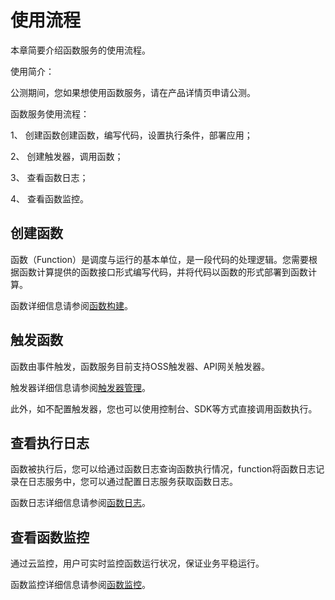 # 使用流程

本章简要介绍函数服务的使用流程。

使用简介：

公测期间，您如果想使用函数服务，请在产品详情页申请公测。

函数服务使用流程：

1、 创建函数创建函数，编写代码，设置执行条件，部署应用；

2、 创建触发器，调用函数；

3、 查看函数日志；

4、 查看函数监控。

 

## 创建函数

函数（Function）是调度与运行的基本单位，是一段代码的处理逻辑。您需要根据函数计算提供的函数接口形式编写代码，并将代码以函数的形式部署到函数计算。

函数详细信息请参阅[函数构建](../../Function-Service/Operation-Guide/buildfunction/function-overview.md)。

 
## 触发函数

函数由事件触发，函数服务目前支持OSS触发器、API网关触发器。

触发器详细信息请参阅[触发器管理](../../Function-Service/Operation-Guide/invokefunction/triggermanagement/triggeroverview.md)。

此外，如不配置触发器，您也可以使用控制台、SDK等方式直接调用函数执行。



## 查看执行日志

函数被执行后，您可以给通过函数日志查询函数执行情况，function将函数日志记录在日志服务中，您可以通过配置日志服务获取函数日志。

函数日志详细信息请参阅[函数日志](../../Function-Service/Operation-Guide/log.md)。



## 查看函数监控

通过云监控，用户可实时监控函数运行状况，保证业务平稳运行。

函数监控详细信息请参阅[函数监控](../../Function-Service/Operation-Guide/monitor.md)。
